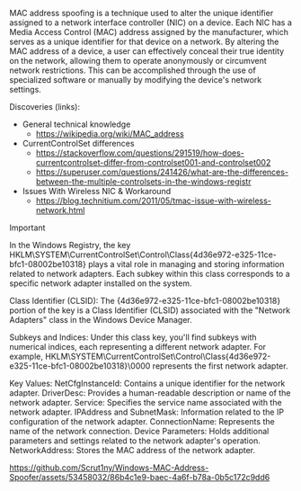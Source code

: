 
MAC address spoofing is a technique used to alter the unique identifier assigned to a network interface controller (NIC) on a device. Each NIC has a Media Access Control (MAC) address assigned by the manufacturer, which serves as a unique identifier for that device on a network. By altering the MAC address of a device, a user can effectively conceal their true identity on the network, allowing them to operate anonymously or circumvent network restrictions. This can be accomplished through the use of specialized software or manually by modifying the device's network settings.

Discoveries (links):
- General technical knowledge
  - https://wikipedia.org/wiki/MAC_address
- CurrentControlSet differences
  - https://stackoverflow.com/questions/291519/how-does-currentcontrolset-differ-from-controlset001-and-controlset002
  - https://superuser.com/questions/241426/what-are-the-differences-between-the-multiple-controlsets-in-the-windows-registr
- Issues With Wireless NIC & Workaround
  - https://blog.technitium.com/2011/05/tmac-issue-with-wireless-network.html

> [!IMPORTANT]
> In the Windows Registry, the key HKLM\SYSTEM\CurrentControlSet\Control\Class\{4d36e972-e325-11ce-bfc1-08002be10318} plays a vital role in managing and storing information related to network adapters. Each subkey within this class corresponds to a specific network adapter installed on the system.
>
> Class Identifier (CLSID):
> The {4d36e972-e325-11ce-bfc1-08002be10318} portion of the key is a Class Identifier (CLSID) associated with the "Network Adapters" class in the Windows Device Manager.
>
> Subkeys and Indices:
> Under this class key, you'll find subkeys with numerical indices, each representing a different network adapter. For example, HKLM\SYSTEM\CurrentControlSet\Control\Class\{4d36e972-e325-11ce-bfc1-08002be10318}\0000 represents the first network adapter.
>
> Key Values:
>    NetCfgInstanceId: Contains a unique identifier for the network adapter.
>    DriverDesc: Provides a human-readable description or name of the network adapter.
>    Service: Specifies the service name associated with the network adapter.
>    IPAddress and SubnetMask: Information related to the IP configuration of the network adapter.
>    ConnectionName: Represents the name of the network connection.
>    Device Parameters: Holds additional parameters and settings related to the network adapter's operation.
>    NetworkAddress: Stores the MAC address of the network adapter.

https://github.com/Scrut1ny/Windows-MAC-Address-Spoofer/assets/53458032/86b4c1e9-baec-4a6f-b78a-0b5c172c9dd6
